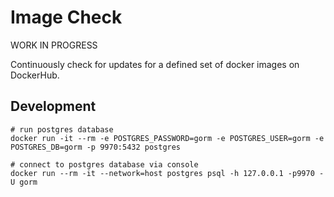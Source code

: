 # Image Check

WORK IN PROGRESS

Continuously check for updates for a defined set of docker images on DockerHub.


## Development

```
# run postgres database
docker run -it --rm -e POSTGRES_PASSWORD=gorm -e POSTGRES_USER=gorm -e POSTGRES_DB=gorm -p 9970:5432 postgres
```

```
# connect to postgres database via console
docker run --rm -it --network=host postgres psql -h 127.0.0.1 -p9970 -U gorm
```

